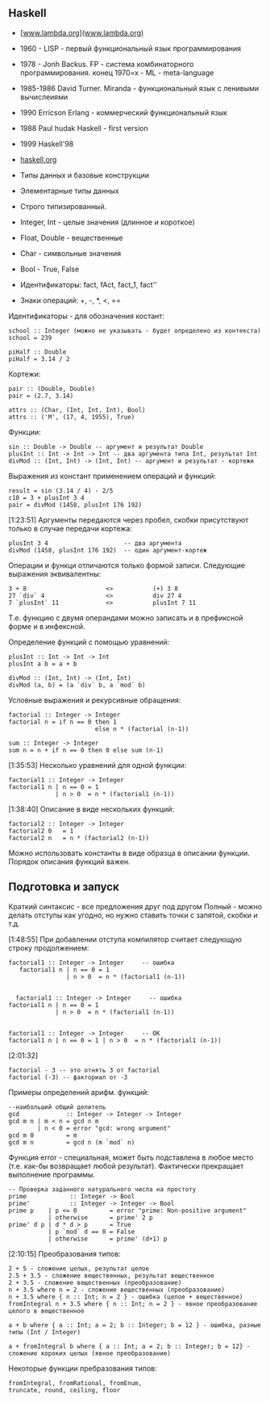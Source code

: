 Haskell
--------------

* [www.lambda.org](www.lambda.org)
* 1960 - LISP - первый функциональный язык программирования
* 1978 - Jonh Backus. FP - система комбинаторного программирования.
конец 1970=х - ML - meta-language
* 1985-1986 David Turner. Miranda - функциональный язык с ленивыми вычислеиями
* 1990 Erricson Erlang - коммерческий функциональный язык
* 1988 Paul hudak Haskell - first version
* 1999 Haskell'98
* [haskell.org](haskell.org)

* Типы данных и базовые конструкции
* Элементарные типы данных
* Строго типизированный.
 * Integer, Int - целые значения (длинное и короткое)
 * Float, Double - вещественные
 * Char - символьные значения
 * Bool - True, False
* Идентификаторы: fact, fAct, fact_1, fact''
* Знаки операций:  +, -, *, <, ==

Идентификаторы - для обозначения костант:

    school :: Integer (можно не указывать - будет определено из контекста)
    school = 239

    piHalf :: Double
    piHalf = 3.14 / 2

Кортежи:

    pair :: (Double, Double)
    pair = (2.7, 3.14)

    attrs :: (Char, (Int, Int, Int), Bool)
    attrs :: ('M', (17, 4, 1955), True)

Функции:

    sin :: Double -> Double -- аргумент и результат Double
    plusInt :: Int -> Int -> Int -- два аргумента типа Int, результат Int
    divMod :: (Int, Int) -> (Int, Int) -- аргумент и результат - кортежи

Выражения из констант применением операций и функций:

    result = sin (3.14 / 4) - 2/5
    c10 = 3 + plusInt 3 4
    pair = divMod (1458, plusInt 176 192)


[1:23:51]
Аргументы передаются через пробел, скобки присутствуют только в случае передачи кортежа:

    plusInt 3 4                     -- два аргумента
    divMod (1458, plusInt 176 192)  -- один аргумент-кортеж

Операции и функци отличаются только формой записи. Следующие выражения эквивалентны:

    3 + 8                      <>           (+) 3 8
    27 `div` 4                 <>           div 27 4
    7 `plusInt` 11             <>           plusInt 7 11

Т.е. функцию с двумя операндами можно записать и в префиксной форме и в инфексной.

Определение функций с помощью уравнений:

    plusInt :: Int -> Int -> Int
    plusInt a b = a + b

    divMod :: (Int, Int) -> (Int, Int)
    divMod (a, b) = (a `div` b, a `mod` b)

Условные выражения и рекурсивные обращения:

    factorial :: Integer -> Integer
    factorial n = if n == 0 then 1
                            else n * (factorial (n-1))

    sum :: Integer -> Integer
    sum n = n + if n == 0 then 0 else sum (n-1)

[1:35:53]
Несколько уравнений для одной функции:

    factorial1 :: Integer -> Integer
    factorial1 n | n == 0 = 1
                 | n > 0  = n * (factorial1 (n-1))

[1:38:40]
Описание в виде нескольких функций:

    factorial2 :: Integer -> Integer
    factorial2 0   = 1
    factorial2 n   = n * (factorial2 (n-1))

Можно использовать константы в виде образца в описании функции.
Порядок описания функций важен.


Подготовка и запуск
-------------------

Краткий синтаксис - все предложения друг под другом
Полный - можно делать отступы как угодно, но нужно ставить точки с запятой, скобки и т.д.

[1:48:55]
При добавлении отступа компилятор считает следующую строку продолжением:

    factorial1 :: Integer -> Integer     -- ошибка
       factorial1 n | n == 0 = 1
                    | n > 0  = n * (factorial1 (n-1))


      factorial1 :: Integer -> Integer     -- ошибка
    factorial1 n | n == 0 = 1
                 | n > 0  = n * (factorial1 (n-1))


    factorial1 :: Integer -> Integer     -- OK
    factorial1 n | n == 0 = 1 | n > 0  = n * (factorial1 (n-1))

[2:01:32]

    factorial - 3 -- это отнять 3 от factorial
    factorial (-3) -- факториал от -3

Примеры определений арифм. функций:

    --наибольший общий делитель
    gcd             :: Integer -> Integer -> Integer
    gcd m n | m < n = gcd n m
            | n < 0 = error "gcd: wrong argument"
    gcd m 0         = m
    gcd m n         = gcd n (m `mod` n)

Функция error - специальная, может быть подставлена в любое место (т.е. как-бы возвращает любой результат).
Фактически прекращает выполнение программы.


    -- Проверка заданного натурального числа на простоту
    prime            :: Integer -> Bool
    prime'           :: Integer -> Integer -> Bool
    prime p    | p <= 0         = error "prime: Non-positive argument"
               | otherwise      = prime' 2 p
    prime' d p | d * d > p      = True
               | p `mod` d == 0 = False
               | otherwise      = prime' (d+1) p

[2:10:15]
Преобразования типов:

    2 + 5 - сложение целых, результат целое
    2.5 + 3.5 - сложение вещественных, результат вещественное
    2 + 3.5 - сложение вещественных (преобразование)
    n + 3.5 where n = 2 - сложение вещественных (преобразование)
    n + 3.5 where { n :: Int; n = 2 } - ошибка (целое + вещественное)
    fromIntegral n + 3.5 where { n :: Int; n = 2 } - явное преобразование целого в вещественное

    a + b where { a :: Int; a = 2; b :: Integer; b = 12 } - ошибка, разные типы (Int / Integer)

    a + fromIntegral b where { a :: Int; a = 2; b :: Integer; b = 12} - сложение короких целых (явное преобразование)


Некоторые функции пребразования типов:

    fromIntegral, fromRational, fromEnum,
    truncate, round, ceiling, floor
